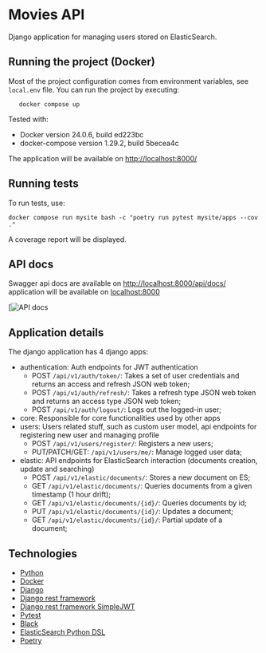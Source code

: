 # Movies API

Django application for managing users stored on ElasticSearch.

## Running the project (Docker)

Most of the project configuration comes from environment variables, see ``local.env`` file. You can run the project by executing:

```
   docker compose up
```

Tested with:

  - Docker version 24.0.6, build ed223bc
  - docker-compose version 1.29.2, build 5becea4c

The application will be available on [http://localhost:8000/](http://localhost:8000/)

## Running tests

To run tests, use:

```
docker compose run mysite bash -c "poetry run pytest mysite/apps --cov ."
```

A coverage report will be displayed.

## API docs

Swagger api docs are available on [http://localhost:8000/api/docs/](http://localhost:8000/api/docs/) application will be available on [localhost:8000](http://localhost:8000/)

[![API docs](/assets/api-docs-screen.png)

## Application details

The django application has 4 django apps:

- authentication: Auth endpoints for JWT authentication
  * POST ```/api/v1/auth/token/```: Takes a set of user credentials and returns an access and refresh JSON web token;
  * POST ```/api/v1/auth/refresh/```: Takes a refresh type JSON web token and returns an access type JSON web token;
  * POST ```/api/v1/auth/logout/```: Logs out the logged-in user;
- core: Responsible for core functionalities used by other apps
- users: Users related stuff, such as custom user model, api endpoints for registering new user and managing profile
  * POST ```/api/v1/users/register/```: Registers a new users;
  * PUT/PATCH/GET: ```/api/v1/users/me/```: Manage logged user data;
- elastic: API endpoints for ElasticSearch interaction (documents creation, update and searching)
  * POST ```/api/v1/elastic/documents/```: Stores a new document on ES;
  * GET ```/api/v1/elastic/documents/```: Queries documents from a given timestamp (1 hour drift);
  * GET ```/api/v1/elastic/documents/{id}/```: Queries documents by id;
  * PUT ```/api/v1/elastic/documents/{id}/```: Updates a document;
  * GET ```/api/v1/elastic/documents/{id}/```: Partial update of a document;

## Technologies

- [Python](https://www.python.org/)
- [Docker](https://www.docker.com/)
- [Django](https://www.djangoproject.com/)
- [Django rest framework](https://www.django-rest-framework.org/)
- [Django rest framework SimpleJWT](https://django-rest-framework-simplejwt.readthedocs.io/en/latest/)
- [Pytest](https://docs.pytest.org/en/8.2.x/)
- [Black](https://pypi.org/project/black/)
- [ElasticSearch Python DSL](https://elasticsearch-dsl.readthedocs.io/en/latest/)
- [Poetry](https://python-poetry.org/)
